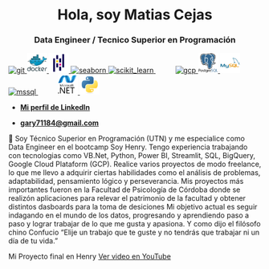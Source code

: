 <h1 align="center">Hola, soy Matias Cejas</h1>
<h3 align="center">Data Engineer / Tecnico Superior en Programación</h3>
<p align="left"> 
<a href="https://git-scm.com/" target="_blank" rel="noreferrer"> <img src="https://www.vectorlogo.zone/logos/git-scm/git-scm-icon.svg" alt="git" width="40" height="40"/> </a> 
<a href="https://www.docker.com/" target="_blank" rel="noreferrer"> <img src="https://raw.githubusercontent.com/devicons/devicon/master/icons/docker/docker-original-wordmark.svg" alt="docker" width="40" height="40"/> </a> 
<a href="https://pandas.pydata.org/" target="_blank" rel="noreferrer"> <img src="https://raw.githubusercontent.com/devicons/devicon/2ae2a900d2f041da66e950e4d48052658d850630/icons/pandas/pandas-original.svg" alt="pandas" width="40" height="40"/> 
<a href="https://seaborn.pydata.org/" target="_blank" rel="noreferrer"> <img src="https://seaborn.pydata.org/_images/logo-mark-lightbg.svg" alt="seaborn" width="40" height="40"/> </a> 
<a href="https://scikit-learn.org/" target="_blank" rel="noreferrer"> <img src="https://upload.wikimedia.org/wikipedia/commons/0/05/Scikit_learn_logo_small.svg" alt="scikit_learn" width="40" height="40"/> </a> 
&nbsp;&nbsp;&nbsp;&nbsp;
&nbsp;&nbsp;&nbsp;&nbsp;
<a href="https://cloud.google.com" target="_blank" rel="noreferrer"> <img src="https://www.vectorlogo.zone/logos/google_cloud/google_cloud-icon.svg" alt="gcp" width="40" height="40"/> </a> 
</a> <a href="https://www.postgresql.org" target="_blank" rel="noreferrer"> <img src="https://raw.githubusercontent.com/devicons/devicon/master/icons/postgresql/postgresql-original-wordmark.svg" alt="postgresql" width="40" height="40"/> 
<a href="https://www.mysql.com/" target="_blank" rel="noreferrer"> <img src="https://raw.githubusercontent.com/devicons/devicon/master/icons/mysql/mysql-original-wordmark.svg" alt="mysql" width="40" height="40"/> </a> 
<a href="https://www.microsoft.com/en-us/sql-server" target="_blank" rel="noreferrer"> <img src="https://www.svgrepo.com/show/303229/microsoft-sql-server-logo.svg" alt="mssql" width="40" height="40"/> </a> 
&nbsp;&nbsp;&nbsp;&nbsp;
&nbsp;&nbsp;&nbsp;&nbsp;
<a href="https://dotnet.microsoft.com/" target="_blank" rel="noreferrer"> <img src="https://raw.githubusercontent.com/devicons/devicon/master/icons/dot-net/dot-net-original-wordmark.svg" alt="dotnet" width="40" height="40"/> </a> 
</a> <a href="https://www.python.org" target="_blank" rel="noreferrer"> <img src="https://raw.githubusercontent.com/devicons/devicon/master/icons/python/python-original.svg" alt="python" width="40" height="40"/> </a> 



- <a href="https://www.linkedin.com/in/matias-cejas71184/" target="_blank" rel="noreferrer">**Mi perfil de LinkedIn**</a>

- **gary71184@gmail.com**



📄 Soy Técnico Superior en Programación (UTN) y me especialice como Data Engineer en el bootcamp Soy Henry.
Tengo experiencia trabajando con tecnologias como VB.Net, Python, Power BI, Streamlit, SQL, BigQuery, Google Cloud Plataform (GCP).
Realice varios proyectos de modo freelance, lo que me llevo a adquirir ciertas habilidades como el análisis de problemas, adaptabilidad, pensamiento lógico y perseverancia.
Mis proyectos más importantes fueron en la Facultad de Psicología de Córdoba donde se realizón aplicaciones para relevar el patrimonio de la facultad y obtener distintos dasboards para la toma de desiciones
Mi objetivo actual es seguir indagando en el mundo de los datos, progresando y aprendiendo paso a paso y lograr trabajar de lo que me gusta y apasiona.
Y como dijo el filósofo chino Confucio “Elije un trabajo que te guste y no tendrás que trabajar ni un día de tu vida.”


Mi Proyecto final en Henry 
[Ver video en YouTube](https://www.youtube.com/watch?v=TFum54FvwY4)






